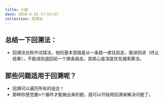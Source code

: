 ```yaml
---
title: 小结
date: 2016-6-23 17:53:07
collection: 回溯法
---
```


## 总结一下回溯法：

* 回溯法也称作试探法，他的基本思路是从一条路一直往前走，能进则进（终止结果），不能进则退回前一个换条路走。其核心是深度优先搜索算法。

## 那些问题适用于回溯呢？

* 回溯可以遍历所有的组合！
* 那种你感觉要n个循环才能做出来的题，就可以开始用回溯来解决问题了。